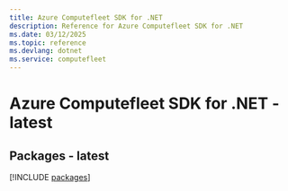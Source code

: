 ```yaml
---
title: Azure Computefleet SDK for .NET
description: Reference for Azure Computefleet SDK for .NET
ms.date: 03/12/2025
ms.topic: reference
ms.devlang: dotnet
ms.service: computefleet
---
```

# Azure Computefleet SDK for .NET - latest
## Packages - latest
[!INCLUDE [packages](computefleet-index.md)]